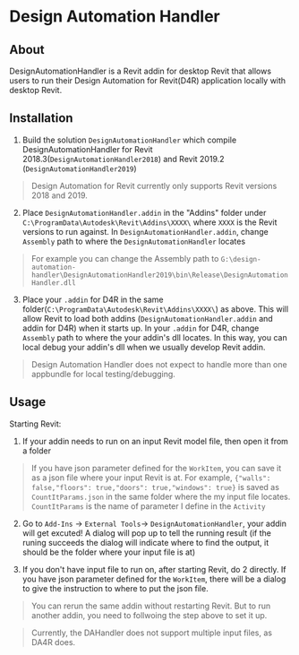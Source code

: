 # Design Automation Handler

## About
DesignAutomationHandler is a Revit addin for desktop Revit that allows users to run their Design Automation for Revit(D4R) application locally with desktop Revit. 

## Installation
1. Build the solution `DesignAutomationHandler` which compile DesignAutomationHandler for Revit 2018.3(`DesignAutomationHandler2018`) and Revit 2019.2 (`DesignAutomationHandler2019`)
> Design Automation for Revit currently only supports Revit versions 2018 and 2019.

2. Place `DesignAutomationHandler.addin` in the "Addins" folder under `C:\ProgramData\Autodesk\Revit\Addins\XXXX\` where `XXXX` is the Revit versions to run against.
In `DesignAutomationHandler.addin`, change `Assembly` path to where the `DesignAutomationHandler` locates
> For example you can change the Assembly path to `G:\design-automation-handler\DesignAutomationHandler2019\bin\Release\DesignAutomationHandler.dll`

3. Place your `.addin` for D4R in the same folder(`C:\ProgramData\Autodesk\Revit\Addins\XXXX\`) as above. This will allow Revit to load both addins (`DesignAutomationHandler.addin` and addin for D4R) when it starts up.
In your `.addin` for D4R, change `Assembly` path to where the your addin's dll locates. In this way, you can local debug your addin's dll when we usually develop Revit addin. 
> Design Automation Handler does not expect to handle more than one appbundle for local testing/debugging.

## Usage
Starting Revit:
1. If your addin needs to run on an input Revit model file, then open it from a folder
> If you have json parameter defined for the `WorkItem`, you can save it as a json file where your input Revit is at.
> For example, `{"walls": false,"floors": true,"doors": true,"windows": true}` is saved as `CountItParams.json` in the same folder where the my input file locates. `CountItParams` is the name of parameter I define in the `Activity`

2. Go to `Add-Ins` -> `External Tools`-> `DesignAutomationHandler`, your addin will get excuted! A dialog will pop up to tell the running result (if the runing succeeds the dialog will indicate where to find the output, it should be the folder where your input file is at) 

3. If you don't have input file to run on, after starting Revit, do 2 directly. If you have json parameter defined for the `WorkItem`, there will be a dialog to give the instruction to where to put the json file.  

> You can rerun the same addin without restarting Revit. But to run another addin, you need to follwoing the step above to set it up.  

> Currently, the DAHandler does not support multiple input files, as DA4R does.
